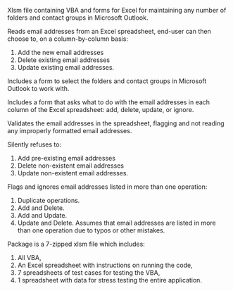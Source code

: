 Xlsm file containing VBA and forms for Excel for maintaining any number of folders and contact groups in Microsoft Outlook.

Reads email addresses from an Excel spreadsheet, end-user can then choose to, on a column-by-column basis:
1)  Add the new email addresses
2)  Delete existing email addresses
3)  Update existing email addresses.

Includes a form to select the folders and contact groups in Microsoft Outlook to work with.

Includes a form that asks what to do with the email addresses in each column of the Excel spreadsheet:
add, delete, update, or ignore.

Validates the email addresses in the spreadsheet, flagging and not reading any improperly formatted email addresses.

Silently refuses to:
1) Add pre-existing email addresses
2) Delete non-existent email addresses
3) Update non-existent email addresses.

Flags and ignores email addresses listed in more than one operation:
1) Duplicate operations.
2) Add and Delete.
3) Add and Update.
4) Update and Delete.
Assumes that email addresses are listed in more than one operation due to typos or other mistakes.

Package is a 7-zipped xlsm file which includes:
1) All VBA,
2) An Excel spreadsheet with instructions on running the code,
3) 7 spreadsheets of test cases for testing the VBA,
4) 1 spreadsheet with data for stress testing the entire application.
